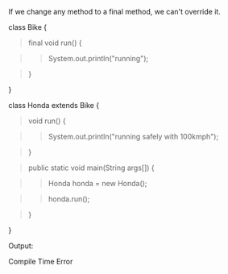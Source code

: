 If we change any method to a final method, we can't override it.

class Bike {

> final void run() {

> > System.out.println(\"running\");

> }

}

class Honda extends Bike {

> void run() {

> > System.out.println(\"running safely with 100kmph\");

> }

> public static void main(String args\[\]) {

> > Honda honda = new Honda();

> > honda.run();

> }

}

Output:

Compile Time Error